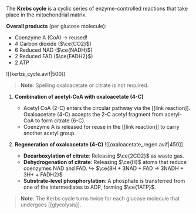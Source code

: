 The **Krebs cycle** is a cyclic series of enzyme-controlled reactions that take place in the mitochondrial matrix.

**Overall products** (per glucose molecule):
- Coenzyme A (CoA) → reused!
- 4 Carbon dioxide ($\ce{CO2}$)
- 6 Reduced NAD ($\ce{NADH}$)
- 2 Reduced FAD ($\ce{FADH2}$)
- 2 ATP

![[kerbs_cycle.avif|500]]

> **Note**:
> Spelling oxaloacetate or citrate is not required.

1. **Combination of acetyl-CoA with oxaloacetate (4-C)**
	- Acetyl CoA (2-C) enters the circular pathway via the [[link reaction]]. Oxaloacetate (4-C) accepts the 2-C acetyl fragment from acetyl-CoA to form citrate (6-C).
	- Coenzyme A is released for reuse in the [[link reaction]] to carry another acetyl group.

2. **Regeneration of oxaloacetate (4-C)**
   ![[oxaloacetate_regen.avif|450]]
	- **Decarboxylation of citrate**: Releasing $\ce{2CO2}$ as waste gas.
	- **Dehydrogenation of citrate**: Releasing $\ce{H}$ atoms that reduce coenzymes NAD and FAD.
	  ↪️ $\ce{8H + 3NAD + FAD → 3NADH + 3H+ + FADH2}$
	- **Substrate-level phosphorylation**: A phosphate is transferred from one of the intermediates to ADP, forming $\ce{1ATP}$.

> **Note**:
> The Kerbs cycle turns twice for each glucose molecule that undergoes [[glycolysis]].

